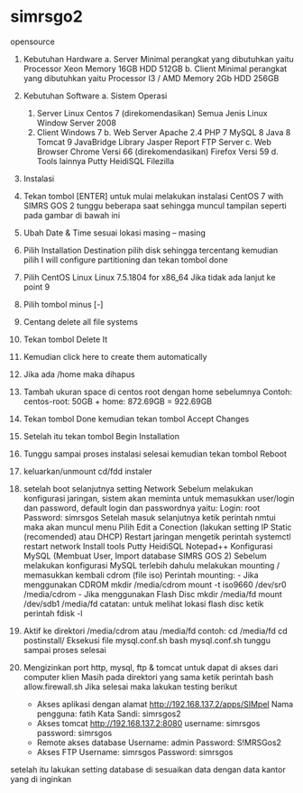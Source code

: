 # simrsgo2
opensource
1. Kebutuhan Hardware
  a. Server
      Minimal perangkat yang dibutuhkan yaitu
      Processor Xeon
      Memory 16GB
      HDD 512GB
  b. Client
      Minimal perangkat yang dibutuhkan yaitu
      Processor I3 / AMD
      Memory 2Gb
      HDD 256GB
 2. Kebutuhan Software
  a. Sistem Operasi
    1) Server
        Linux Centos 7 (direkomendasikan)
        Semua Jenis Linux
        Window Server 2008
    2) Client
        Windows 7
  b. Web Server
      Apache 2.4
      PHP 7
      MySQL 8
      Java 8
      Tomcat 9
      JavaBridge
      Library Jasper Report
      FTP Server
  c. Web Browser
      Chrome Versi 66 (direkomendasikan)
      Firefox Versi 59
  d. Tools lainnya
      Putty
      HeidiSQL
      Filezilla
 3. Instalasi
 2. Tekan tombol [ENTER] untuk mulai melakukan instalasi CentOS 7 with SIMRS GOS 2 tunggu beberapa saat sehingga muncul tampilan seperti pada gambar di bawah ini
 3. Ubah Date & Time sesuai lokasi masing – masing
 4. Pilih Installation Destination pilih disk sehingga tercentang kemudian pilih I will configure partitioning dan tekan tombol done
 5. Pilih CentOS Linux Linux 7.5.1804 for x86_64 Jika tidak ada lanjut ke point 9
 6. Pilih tombol minus [-]
 7. Centang delete all file systems
 8. Tekan tombol Delete It
 9. Kemudian click here to create them automatically
10. Jika ada /home maka dihapus 
11. Tambah ukuran space di centos root dengan home sebelumnya
    Contoh: centos-root: 50GB + home: 872.69GB = 922.69GB
12. Tekan tombol Done kemudian tekan tombol Accept Changes
13. Setelah itu tekan tombol Begin Installation
14. Tunggu sampai proses instalasi selesai kemudian tekan tombol Reboot
15. keluarkan/unmount cd/fdd instaler    
16. setelah boot selanjutnya setting Network 
    Sebelum melakukan konfigurasi jaringan, sistem akan meminta untuk memasukkan user/login dan password, default login dan passwordnya yaitu:
      Login: root
      Password: simrsgos
          Setelah masuk selanjutnya ketik perintah
            nmtui
            maka akan muncul menu 
            Pilih Edit a Conection (lakukan setting IP Static (recomended) atau DHCP)
     Restart jaringan mengetik perintah
        systemctl restart network
        Install tools
        Putty
        HeidiSQL
        Notepad++
    Konfigurasi MySQL (Membuat User, Import database SIMRS GOS 2)
      Sebelum melakukan konfigurasi MySQL terlebih dahulu melakukan mounting / memasukkan kembali cdrom (file iso)
      Perintah mounting:
        - Jika menggunakan CDROM
            mkdir /media/cdrom
            mount -t iso9660 /dev/sr0 /media/cdrom
        - Jika menggunakan Flash Disc
            mkdir /media/fd
            mount /dev/sdb1 /media/fd
        catatan: untuk melihat lokasi flash disc ketik perintah fdisk -l

17. Aktif ke direktori /media/cdrom atau /media/fd contoh:
    cd /media/fd
    cd postinstall/
    Eksekusi file mysql.conf.sh
    bash mysql.conf.sh
    tunggu sampai proses selesai
18. Mengizinkan port http, mysql, ftp & tomcat untuk dapat di akses dari computer klien
    Masih pada direktori yang sama ketik perintah
        bash allow.firewall.sh
    Jika selesai maka lakukan testing berikut
    - Akses aplikasi dengan alamat
        http://192.168.137.2/apps/SIMpel
            Nama pengguna: fatih
            Kata Sandi: simrsgos2
    - Akses tomcat
        http://192.168.137.2:8080
            username: simrsgos
            password: simrsgos
    - Remote akses database
            Username: admin
            Password: S!MRSGos2
    - Akses FTP
            Username: simrsgos
            Password: simrsgos
            
  setelah itu lakukan setting database di sesuaikan data dengan data kantor yang di inginkan
  

